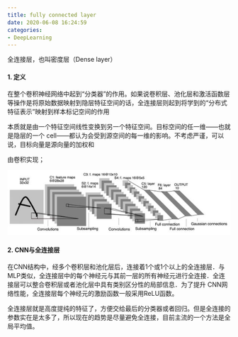 ```yaml
---
title: fully connected layer 
date: 2020-06-08 16:24:59
categories:
- DeepLearning
---
```

全连接层，也叫密度层（Dense layer）

#### 1. 定义

在整个卷积神经网络中起到“分类器”的作用。如果说卷积层、池化层和激活函数层等操作是将原始数据映射到隐层特征空间的话，全连接层则起到将学到的“分布式特征表示”映射到样本标记空间的作用

本质就是由一个特征空间线性变换到另一个特征空间。目标空间的任一维——也就是隐层的一个 cell——都认为会受到源空间的每一维的影响。不考虑严谨，可以说，目标向量是源向量的加权和

由卷积实现；

![img](imags/v2-2e9a9de3ce6493bbf9c0a6dead4e3ba8_720w.jpg)

#### 2. CNN与全连接层

在CNN结构中，经多个卷积层和池化层后，连接着1个或1个以上的全连接层．与MLP类似，全连接层中的每个神经元与其前一层的所有神经元进行全连接．全连接层可以整合卷积层或者池化层中具有类别区分性的局部信息．为了提升 CNN网络性能，全连接层每个神经元的激励函数一般采用ReLU函数。

全连接层就是高度提纯的特征了，方便交给最后的分类器或者回归。但是全连接的参数实在是太多了，所以现在的趋势是尽量避免全连接，目前主流的一个方法是全局平均值。
